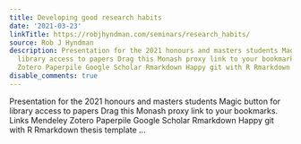```yaml
---
title: Developing good research habits
date: '2021-03-23'
linkTitle: https://robjhyndman.com/seminars/research_habits/
source: Rob J Hyndman
description: Presentation for the 2021 honours and masters students Magic button for
  library access to papers Drag this Monash proxy link to your bookmarks. Links Mendeley
  Zotero Paperpile Google Scholar Rmarkdown Happy git with R Rmarkdown thesis template  ...
disable_comments: true
---
```

Presentation for the 2021 honours and masters students Magic button for library access to papers Drag this Monash proxy link to your bookmarks. Links Mendeley Zotero Paperpile Google Scholar Rmarkdown Happy git with R Rmarkdown thesis template  ...